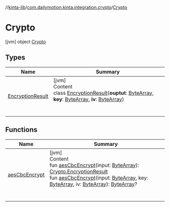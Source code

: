 //[kinta-lib](../../../index.md)/[com.dailymotion.kinta.integration.crypto](../index.md)/[Crypto](index.md)



# Crypto  
 [jvm] object [Crypto](index.md)   


## Types  
  
|  Name |  Summary | 
|---|---|
| <a name="com.dailymotion.kinta.integration.crypto/Crypto.EncryptionResult///PointingToDeclaration/"></a>[EncryptionResult](-encryption-result/index.md)| <a name="com.dailymotion.kinta.integration.crypto/Crypto.EncryptionResult///PointingToDeclaration/"></a>[jvm]  <br>Content  <br>class [EncryptionResult](-encryption-result/index.md)(**ouptut**: [ByteArray](https://kotlinlang.org/api/latest/jvm/stdlib/kotlin/-byte-array/index.html), **key**: [ByteArray](https://kotlinlang.org/api/latest/jvm/stdlib/kotlin/-byte-array/index.html), **iv**: [ByteArray](https://kotlinlang.org/api/latest/jvm/stdlib/kotlin/-byte-array/index.html))  <br><br><br>|


## Functions  
  
|  Name |  Summary | 
|---|---|
| <a name="com.dailymotion.kinta.integration.crypto/Crypto/aesCbcEncrypt/#kotlin.ByteArray/PointingToDeclaration/"></a>[aesCbcEncrypt](aes-cbc-encrypt.md)| <a name="com.dailymotion.kinta.integration.crypto/Crypto/aesCbcEncrypt/#kotlin.ByteArray/PointingToDeclaration/"></a>[jvm]  <br>Content  <br>fun [aesCbcEncrypt](aes-cbc-encrypt.md)(input: [ByteArray](https://kotlinlang.org/api/latest/jvm/stdlib/kotlin/-byte-array/index.html)): [Crypto.EncryptionResult](-encryption-result/index.md)  <br>fun [aesCbcEncrypt](aes-cbc-encrypt.md)(input: [ByteArray](https://kotlinlang.org/api/latest/jvm/stdlib/kotlin/-byte-array/index.html), key: [ByteArray](https://kotlinlang.org/api/latest/jvm/stdlib/kotlin/-byte-array/index.html), iv: [ByteArray](https://kotlinlang.org/api/latest/jvm/stdlib/kotlin/-byte-array/index.html)): [ByteArray](https://kotlinlang.org/api/latest/jvm/stdlib/kotlin/-byte-array/index.html)?  <br><br><br>|

